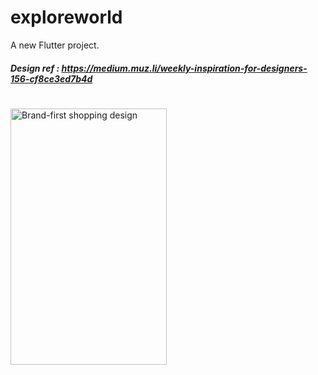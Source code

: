 # exploreworld

A new Flutter project.


##### Design ref : https://medium.muz.li/weekly-inspiration-for-designers-156-cf8ce3ed7b4d
#
#
<img src="https://firebasestorage.googleapis.com/v0/b/studentproject-8fe66.appspot.com/o/Screenshot_20181216-151242.jpg?alt=media&token=bbfe798b-b1e3-4c71-9379-6d238b1bc0d5" width="250" height="410" alt="Brand-first shopping design" align="left">
